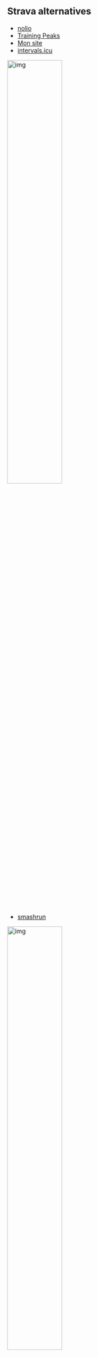 ## Strava alternatives

- [nolio](https://www.nolio.io/)
- [Training Peaks](https://www.trainingpeaks.com/)
- [Mon site](https://strava-dashboard.netlify.app/oauth)
- [intervals.icu](https://intervals.icu/)

<img src='https://user-images.githubusercontent.com/32497923/227268280-a64964f5-fff3-47b4-bdad-864bfaeb6f75.png' alt='img' height='50%' width='50%' />

- [smashrun](https://fr.smashrun.com/)

<img src='https://user-images.githubusercontent.com/32497923/227267723-b2724d09-5156-4c48-b441-f3f26a29310c.png' alt='img' height='50%' width='50%' />

- [stravify](https://stravify.com/)

<img src='https://user-images.githubusercontent.com/32497923/227267559-b6766766-8bd9-4835-a9d2-48a2b671c861.png' alt='img' height='50%' width='50%' />

- [statshunters](https://statshunters.com/)
- [runalyse](https://runalyze.com/dashboard)


## Plugins Strava

- Sauce for Strava
- Elevate

## Velo

- [goldencheetah](https://www.goldencheetah.org/)
- [zwofactory](https://zwofactory.com/)
- [zwiftworkout](https://www.zwiftworkout.com/editor/new)
